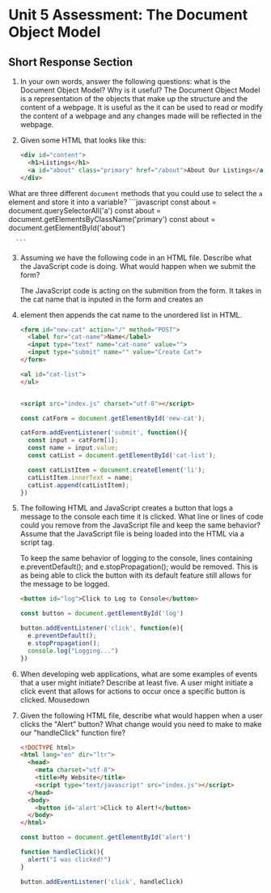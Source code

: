 # Unit 5 Assessment: The Document Object Model 
## Short Response Section 

1. In your own words, answer the following questions: what is the Document Object Model? Why is it useful?
  The Document Object Model is a representation of the objects that make up the structure and the content of a webpage. 
  It is useful as the it can be used to read or modify the content of a webpage and any changes made will be reflected in the webpage. 

2. Given some HTML that looks like this:

      ```html
      <div id="content">
        <h1>Listings</h1>
        <a id="about" class="primary" href="/about">About Our Listings</a>
      </div>
      ```

What are three different `document` methods that you could use to select the `a` element and store it into a variable?
      ```javascript
      const about = document.querySelectorAll('a')
      const about = document.getElementsByClassName('primary')
      const about = document.getElementById('about')

      ```

3. Assuming we have the following code in an HTML file. Describe what the JavaScript code is doing. What would happen when we submit the form?
        
      The JavaScript code is acting on the submition from the form. It takes in the cat name that is inputed in the form and creates an <li> element then appends the cat name to the unordered list in HTML.

      ```html
      <form id="new-cat" action="/" method="POST">
        <label for="cat-name">Name</label>
        <input type="text" name="cat-name" value="">
        <input type="submit" name="" value="Create Cat">
      </form>

      <ul id="cat-list">
      </ul>


      <script src="index.js" charset="utf-8"></script>
      ```

      ```js
      const catForm = document.getElementById('new-cat');

      catForm.addEventListener('submit', function(){
        const input = catForm[1];
        const name = input.value;
        const catList = document.getElementById('cat-list');

        const catListItem = document.createElement('li');
        catListItem.innerText = name;
        catList.append(catListItem);
      })
      ```
      
      

4. The following HTML and JavaScript creates a button that logs a message to the console each time it is clicked. What line or lines of code could you remove from the JavaScript file and keep the same behavior? Assume that the JavaScript file is being loaded into the HTML via a script tag.

      To keep the same behavior of logging to the console, lines containing   e.preventDefault(); and e.stopPropagation(); would be removed. This is as being able to click the button with its default feature still allows for the message to be logged. 

      ```html
      <button id="log">Click to Log to Console</button>

      ```

      ```js
      const button = document.getElementById('log')

      button.addEventListener('click', function(e){
        e.preventDefault();
        e.stopPropagation();
        console.log("Logging...")
      })
      ```

5. When developing web applications, what are some examples of events that a user might initiate? Describe at least five.
  A user might initiate a click event that allows for actions to occur once a specific button is clicked. Mousedown 

6. Given the following HTML file, describe what would happen when a user clicks the "Alert" button? What change would you need to make to make our "handleClick" function fire?

      ```html
      <!DOCTYPE html>
      <html lang="en" dir="ltr">
        <head>
          <meta charset="utf-8">
          <title>My Website</title>
          <script type="text/javascript" src="index.js"></script>
        </head>
        <body>
          <button id='alert'>Click to Alert!</button>
        </body>
      </html>
      ```

      ```javascript
      const button = document.getElementById('alert')

      function handleClick(){
        alert("I was clicked!")
      }

      button.addEventListener('click', handleClick)
      ```
